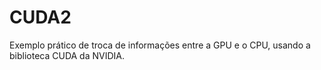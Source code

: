 # CUDA2

Exemplo prático de troca de informações entre a GPU e o CPU, usando a biblioteca CUDA da NVIDIA.
